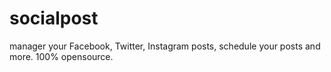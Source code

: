 # socialpost
manager your Facebook, Twitter, Instagram posts, schedule your posts and more. 100% opensource.
